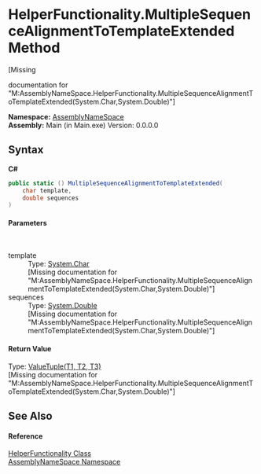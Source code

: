 # HelperFunctionality.MultipleSequenceAlignmentToTemplateExtended Method 
 

\[Missing <summary> documentation for "M:AssemblyNameSpace.HelperFunctionality.MultipleSequenceAlignmentToTemplateExtended(System.Char,System.Double)"\]

**Namespace:**&nbsp;<a href="6bcc80ef-5cfd-db5f-1eb2-7297d1c16397">AssemblyNameSpace</a><br />**Assembly:**&nbsp;Main (in Main.exe) Version: 0.0.0.0

## Syntax

**C#**<br />
``` C#
public static () MultipleSequenceAlignmentToTemplateExtended(
	char template,
	double sequences
)
```


#### Parameters
&nbsp;<dl><dt>template</dt><dd>Type: <a href="http://msdn2.microsoft.com/en-us/library/k493b04s" target="_blank">System.Char</a><br />\[Missing <param name="template"/> documentation for "M:AssemblyNameSpace.HelperFunctionality.MultipleSequenceAlignmentToTemplateExtended(System.Char,System.Double)"\]</dd><dt>sequences</dt><dd>Type: <a href="http://msdn2.microsoft.com/en-us/library/643eft0t" target="_blank">System.Double</a><br />\[Missing <param name="sequences"/> documentation for "M:AssemblyNameSpace.HelperFunctionality.MultipleSequenceAlignmentToTemplateExtended(System.Char,System.Double)"\]</dd></dl>

#### Return Value
Type: <a href="http://msdn2.microsoft.com/en-us/library/mt744799" target="_blank">ValueTuple(T1, T2, T3)</a><br />\[Missing <returns> documentation for "M:AssemblyNameSpace.HelperFunctionality.MultipleSequenceAlignmentToTemplateExtended(System.Char,System.Double)"\]

## See Also


#### Reference
<a href="a6205e49-c336-fdc7-ded6-dad8ce480975">HelperFunctionality Class</a><br /><a href="6bcc80ef-5cfd-db5f-1eb2-7297d1c16397">AssemblyNameSpace Namespace</a><br />